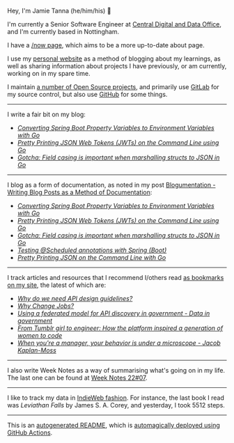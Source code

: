 Hey, I'm Jamie Tanna (he/him/his) 👋

I'm currently a Senior Software Engineer at [Central Digital and Data Office](https://www.gov.uk/government/organisations/central-digital-and-data-office), and I'm currently based in Nottingham.

I have a [/now page](https://www.jvt.me/now/?utm_campaign=github-jamietanna), which aims to be a more up-to-date about page.

I use my [personal website](https://www.jvt.me/?utm_campaign=github-jamietanna) as a method of blogging about my learnings, as well as sharing information about projects I have previously, or am currently, working on in my spare time.

I maintain [a number of Open Source projects](https://www.jvt.me/open-source/?utm_campaign=github-jamietanna), and primarily use [GitLab](https://gitlab.com/jamietanna) for my source control, but also use [GitHub](https://github.com/jamietanna) for some things.

---

I write a fair bit on my blog:


- [_Converting Spring Boot Property Variables to Environment Variables with Go_](https://www.jvt.me/posts/2022/02/26/spring-environment-variable-go/?utm_campaign=github-jamietanna)
- [_Pretty Printing JSON Web Tokens (JWTs) on the Command Line using Go_](https://www.jvt.me/posts/2022/02/26/pretty-printing-jwt-go/?utm_campaign=github-jamietanna)
- [_Gotcha: Field casing is important when marshalling structs to JSON in Go_](https://www.jvt.me/posts/2022/02/25/go-struct-json-case-gotcha/?utm_campaign=github-jamietanna)

---

I blog as a form of documentation, as noted in my post [Blogumentation - Writing Blog Posts as a Method of Documentation](https://www.jvt.me/posts/2017/06/25/blogumentation/?utm_campaign=github-jamietanna):


- [_Converting Spring Boot Property Variables to Environment Variables with Go_](https://www.jvt.me/posts/2022/02/26/spring-environment-variable-go/?utm_campaign=github-jamietanna)
- [_Pretty Printing JSON Web Tokens (JWTs) on the Command Line using Go_](https://www.jvt.me/posts/2022/02/26/pretty-printing-jwt-go/?utm_campaign=github-jamietanna)
- [_Gotcha: Field casing is important when marshalling structs to JSON in Go_](https://www.jvt.me/posts/2022/02/25/go-struct-json-case-gotcha/?utm_campaign=github-jamietanna)
- [_Testing @Scheduled annotations with Spring (Boot)_](https://www.jvt.me/posts/2022/02/25/spring-scheduled-test/?utm_campaign=github-jamietanna)
- [_Pretty Printing JSON on the Command Line with Go_](https://www.jvt.me/posts/2022/02/21/go-json-pretty-print/?utm_campaign=github-jamietanna)

---

I track articles and resources that I recommend I/others read [as bookmarks on my site](https://www.jvt.me/kind/bookmarks/?utm_campaign=github-jamietanna), the latest of which are:


- [_Why do we need API design guidelines?_](https://apihandyman.io/why-do-we-need-api-design-guidelines/?utm_campaign=github-jamietanna)
- [_Why Change Jobs?_](https://candost.blog/do-not-change-jobs/?utm_campaign=github-jamietanna)
- [_Using a federated model for API discovery in government - Data in government_](https://dataingovernment.blog.gov.uk/2022/02/18/using-a-federated-model-for-api-discovery-in-government/?utm_campaign=github-jamietanna)
- [_From Tumblr girl to engineer: How the platform inspired a generation of women to code_](https://mashable.com/article/tumblr-girl-learn-code?utm_campaign=github-jamietanna)
- [_When you're a manager, your behavior is under a microscope - Jacob Kaplan-Moss_](https://jacobian.org/2021/oct/26/manager-microscope/?utm_campaign=github-jamietanna)

---

I also write Week Notes as a way of summarising what's going on in my life. The last one can be found at [Week Notes 22#07](https://www.jvt.me/week-notes/2022/07/?utm_campaign=github-jamietanna).

---

I like to track my data in [IndieWeb fashion](https://indieweb.org/why). For instance, the last book I read was _Leviathan Falls_ by James S. A. Corey, and yesterday, I took 5512 steps.

---
This is an [autogenerated README](https://www.jvt.me/posts/2022/01/12/autogenerated-profile-readme/?utm_campaign=github-jamietanna), which is [automagically deployed using GitHub Actions](https://github.com/jamietanna/jamietanna/blob/main/.github/workflows/rebuild.yml).
